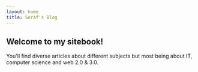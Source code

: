 ```yaml
---
layout: home
title: Seraf's Blog
---
```


## Welcome to my sitebook!

You'll find diverse articles about different subjects but most being about IT, computer science and web 2.0 & 3.0.

